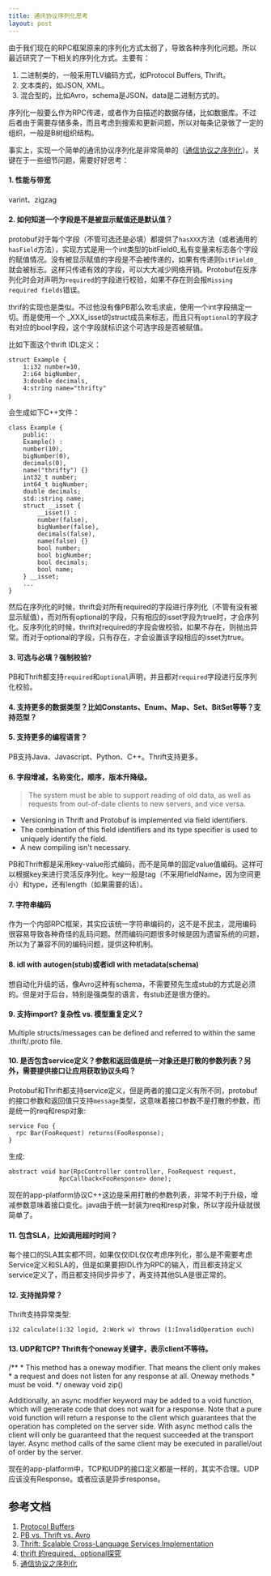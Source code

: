 ```yaml
---
title: 通讯协议序列化思考
layout: post
---
```


由于我们现在的RPC框架原来的序列化方式太弱了，导致各种序列化问题。所以最近研究了一下相关的序列化方式。主要有：

1. 二进制类的，一般采用TLV编码方式，如Protocol Buffers, Thrift。
2. 文本类的，如JSON, XML。
3. 混合型的，比如Avro，schema是JSON，data是二进制方式的。


序列化一般要么作为RPC传递，或者作为自描述的数据存储，比如数据库。不过后者由于需要存储多条，而且考虑到搜索和更新问题，所以对每条记录做了一定的组织，一般是B树组织结构。


事实上，实现一个简单的通讯协议序列化是非常简单的（[通信协议之序列化](http://yangbajing.blog.chinaunix.net/uid-27105712-id-3266286.html)）。关键在于一些细节问题，需要好好思考：


#### 1. 性能与带宽

varint、zigzag

#### 2. 如何知道一个字段是不是被显示赋值还是默认值？ 

protobuf对于每个字段（不管可选还是必填）都提供了`hasXXX`方法（或者通用的`hasField`方法），实现方式是用一个int类型的bitField0_私有变量来标志各个字段的赋值情况。没有被显示赋值的字段是不会被传递的，如果有传递则`bitField0_`就会被标志。这样只传递有效的字段，可以大大减少网络开销。Protobuf在反序列化时会对声明为`required`的字段进行校验，如果不存在则会报`Missing required fields`错误。

thrif的实现也是类似。不过他没有像PB那么吹毛求疵，使用一个int字段搞定一切。而是使用一个 _XXX_isset的struct成员来标志，而且只有`optional`的字段才有对应的bool字段，这个字段就标识这个可选字段是否被赋值。

比如下面这个thrift IDL定义：

	struct Example {
		1:i32 number=10,
		2:i64 bigNumber,
		3:double decimals,
		4:string name="thrifty"
	｝

会生成如下C++文件：

	class Example {
		public:
		Example() :
		number(10),
		bigNumber(0),
		decimals(0),
		name("thrifty") {}
		int32_t number;
		int64_t bigNumber;
		double decimals;
		std::string name;
		struct __isset {
			__isset() :
			number(false),
			bigNumber(false),
			decimals(false),
			name(false) {}
			bool number;
			bool bigNumber;
			bool decimals;
			bool name;
		} __isset;
		...
	}

然后在序列化的时候，thrift会对所有required的字段进行序列化（不管有没有被显示赋值），而对所有optional的字段，只有相应的isset字段为true时，才会序列化。反序列化的时候，thrift对required的字段会做校验，如果不存在，则抛出异常。而对于optional的字段，只有存在，才会设置该字段相应的isset为true。


#### 3. 可选与必填？强制校验?

PB和Thrift都支持`required`和`optional`声明，并且都对`required`字段进行反序列化校验。

#### 4. 支持更多的数据类型？比如Constants、Enum、Map、Set、BitSet等等？支持范型？

#### 5. 支持更多的编程语言？

PB支持Java、Javascript、Python、C++。Thrift支持更多。

#### 6. 字段增减，名称变化，顺序，版本升降级。

>The system must be able to support reading of old data, as well as requests from out-of-date clients to new servers, and vice versa. 
>
* Versioning in Thrift and Protobuf is implemented via field identiﬁers. 
* The combination of this field identiﬁers and its type speciﬁer is used to uniquely identify the field. 
* A new compiling isn't necessary.

PB和Thrift都是采用key-value形式编码，而不是简单的固定value值编码。这样可以根据key来进行灵活反序列化。key一般是tag（不采用fieldName，因为空间更小）和type，还有length（如果需要的话）。

#### 7. 字符串编码

作为一个内部RPC框架，其实应该统一字符串编码的，这不是不民主，混用编码很容易导致各种奇怪的乱码问题。然而编码问题很多时候是因为遗留系统的问题，所以为了兼容不同的编码问题，提供这种机制。


#### 8. idl with autogen(stub)或者idl with metadata(schema)

想自动化升级的话，像Avro这种有schema，不需要预先生成stub的方式是必须的。但是对于后台，特别是强类型的语言，有stub还是很方便的。


#### 9. 支持import? 复杂性 vs. 模型重复定义？

Multiple structs/messages can be defined and referred to within the same .thrift/.proto file.


#### 10. 是否包含service定义？参数和返回值是统一对象还是打散的参数列表？另外，需要提供接口让应用获取协议头吗？


Protobuf和Thrift都支持service定义，但是两者的接口定义有所不同，protobuf的接口参数和返回值只支持`message`类型，这意味着接口参数不是打散的参数，而是统一的req和resp对象:

	service Foo {
	  rpc Bar(FooRequest) returns(FooResponse);
	}

生成:	

	abstract void bar(RpcController controller, FooRequest request,
                  RpcCallback<FooResponse> done);


现在的app-platform协议C++这边是采用打散的参数列表，非常不利于升级，增减参数意味着接口变化。java由于统一封装为req和resp对象，所以字段升级就很简单了。

#### 11. 包含SLA，比如调用超时时间？

每个接口的SLA其实都不同，如果仅仅IDL仅仅考虑序列化，那么是不需要考虑Service定义和SLA的，但是如果要把IDL作为RPC的输入，而且都支持定义service定义了，而且都支持同步异步了，再支持其他SLA是很正常的。

#### 12. 支持抛异常？

Thrift支持异常类型:

	i32 calculate(1:32 logid, 2:Work w) throws (1:InvalidOperation ouch)


#### 13. UDP和TCP? Thrift有个oneway关键字，表示client不等待。

>
  /**
    * This method has a oneway modifier. That means the client only makes
    * a request and does not listen for any response at all. Oneway methods
    * must be void.
    */
   oneway void zip()
>
Additionally, an async modifier keyword may be added to a void function, which will generate code that does not wait for a response. Note that a pure void function will return a response to the client which guarantees that the operation has completed on the server side. With async method calls the client will only be guaranteed that the request succeeded at the transport layer. Async method calls of the same client may be executed in parallel/out of order by the server.   

现在的app-platform中，TCP和UDP的接口定义都是一样的，其实不合理。UDP应该没有Response。或者应该是异步response。


参考文档
-------

1. [Protocol Buffers](http://talks.spline.de/slides/protobuf.pdf)
2. [PB vs. Thrift vs. Avro](http://www.slideshare.net/IgorAnishchenko/pb-vs-thrift-vs-avro)
3. [Thrift: Scalable Cross-Language Services Implementation](http://thrift.apache.org/static/files/thrift-20070401.pdf)
4. [thrift 的required、optional探究](http://www.cnblogs.com/lovemdx/p/3274792.html)
5. [通信协议之序列化](http://yangbajing.blog.chinaunix.net/uid-27105712-id-3266286.html)

